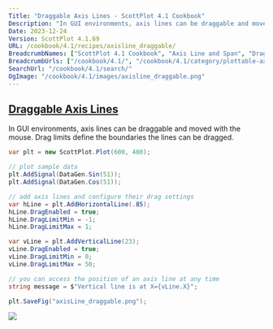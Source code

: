 ```yaml
---
Title: "Draggable Axis Lines - ScottPlot 4.1 Cookbook"
Description: "In GUI environments, axis lines can be draggable and moved with the mouse. Drag limits define the boundaries the lines can be dragged."
Date: 2023-12-24
Version: ScottPlot 4.1.69
URL: /cookbook/4.1/recipes/axisline_draggable/
BreadcrumbNames: ["ScottPlot 4.1 Cookbook", "Axis Line and Span", "Draggable Axis Lines"]
BreadcrumbUrls: ["/cookbook/4.1/", "/cookbook/4.1/category/plottable-axis-line-and-span", "/cookbook/4.1/recipes/axisline_draggable/"]
SearchUrl: "/cookbook/4.1/search/"
OgImage: "/cookbook/4.1/images/axisline_draggable.png"
---
```


<h2><a id='draggable-axis-lines' href='/cookbook/4.1/recipes/axisline_draggable/'>Draggable Axis Lines</a></h2>

In GUI environments, axis lines can be draggable and moved with the mouse. Drag limits define the boundaries the lines can be dragged.

```cs
var plt = new ScottPlot.Plot(600, 400);

// plot sample data
plt.AddSignal(DataGen.Sin(51));
plt.AddSignal(DataGen.Cos(51));

// add axis lines and configure their drag settings
var hLine = plt.AddHorizontalLine(.85);
hLine.DragEnabled = true;
hLine.DragLimitMin = -1;
hLine.DragLimitMax = 1;

var vLine = plt.AddVerticalLine(23);
vLine.DragEnabled = true;
vLine.DragLimitMin = 0;
vLine.DragLimitMax = 50;

// you can access the position of an axis line at any time
string message = $"Vertical line is at X={vLine.X}";

plt.SaveFig("axisLine_draggable.png");
```

<img src='../../images/axisline_draggable.png' class='d-block mx-auto my-5' />


